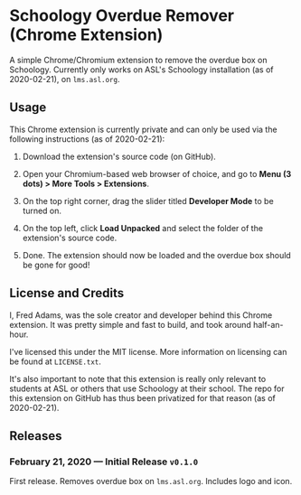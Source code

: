 # Schoology Overdue Remover (Chrome Extension)

A simple Chrome/Chromium extension to remove the overdue box on Schoology. Currently only works on ASL's Schoology installation (as of 2020-02-21), on `lms.asl.org`.

## Usage

This Chrome extension is currently private and can only be used via the following instructions (as of 2020-02-21):

1. Download the extension's source code (on GitHub).

2. Open your Chromium-based web browser of choice, and go to **Menu (3 dots) > More Tools > Extensions**.

3. On the top right corner, drag the slider titled **Developer Mode** to be turned on.

4. On the top left, click **Load Unpacked** and select the folder of the extension's source code.

5. Done. The extension should now be loaded and the overdue box should be gone for good!

## License and Credits

I, Fred Adams, was the sole creator and developer behind this Chrome extension. It was pretty simple and fast to build, and took around half-an-hour.

I've licensed this under the MIT license. More information on licensing can be found at `LICENSE.txt`.

It's also important to note that this extension is really only relevant to students at ASL or others that use Schoology at their school. The repo for this extension on GitHub has thus been privatized for that reason (as of 2020-02-21).

## Releases

### February 21, 2020 &mdash; Initial Release `v0.1.0`

First release. Removes overdue box on `lms.asl.org`. Includes logo and icon.